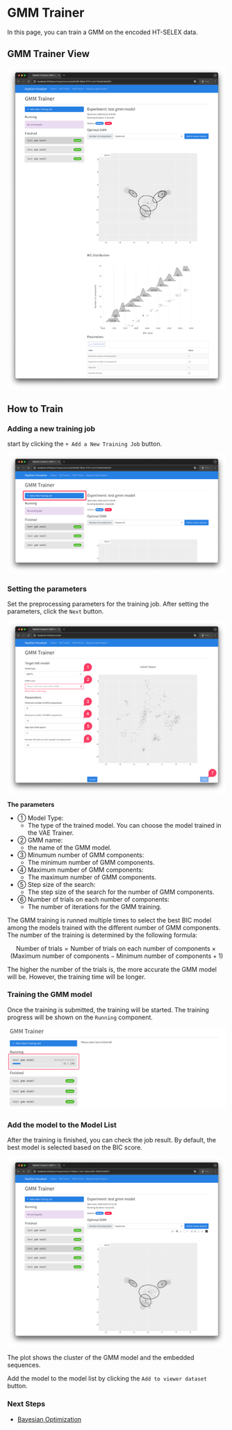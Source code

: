 # GMM Trainer

In this page, you can train a GMM on the encoded HT-SELEX data.

## GMM Trainer View

![alt text](images/image-5.png)

## How to Train

### Adding a new training job

start by clicking the `+ Add a New Training Job` button.

![adding job](images/image-6.png)


### Setting the parameters

Set the preprocessing parameters for the training job. After setting the parameters, click the `Next` button.

![alt text](images/image-7.png)

**The parameters**

- ① Model Type: 
  - The type of the trained model. You can choose the model trained in the VAE Trainer.
- ② GMM name:
  - the name of the GMM model.
- ③ Minumum number of GMM components:
  - The minimum number of GMM components.
- ④ Maximum number of GMM components:
  - The maximum number of GMM components.
- ⑤ Step size of the search:
  - The step size of the search for the number of GMM components.
- ⑥ Number of trials on each number of components:
  - The number of iterations for the GMM training.

The GMM training is runned multiple times to select the best BIC model among the models trained with the different number of GMM components. The number of the training is determined by the following formula:

$$
\text{Number of trials} = \text{Number of trials on each number of components} \times (\text{Maximum number of components} - \text{Minimum number of components} + 1)
$$

The higher the number of the trials is, the more accurate the GMM model will be. However, the training time will be longer.

### Training the GMM model

Once the training is submitted, the training will be started. The training progress will be shown on the `Running` component.

![alt text](images/image-8.png)

### Add the model to the Model List

After the training is finished, you can check the job result. By default, the best model is selected based on the BIC score.


![alt text](images/image-9.png)

The plot shows the cluster of the GMM model and the embedded sequences.

Add the model to the model list by clicking the `Add to viewer dataset` button. 

### Next Steps

- [Bayesian Optimization](BO.md)
